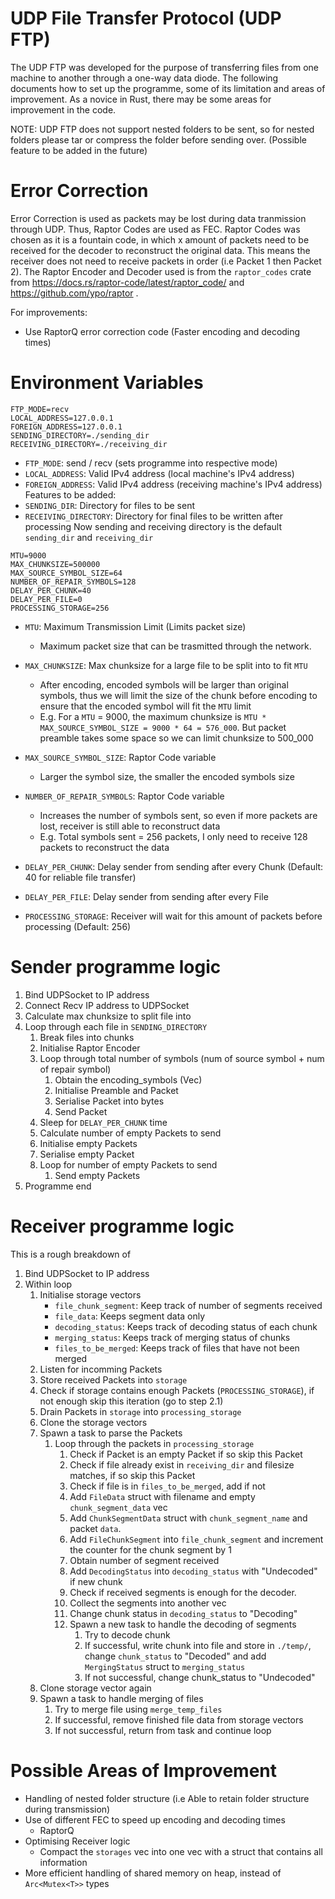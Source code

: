 # UDP File Transfer Protocol (UDP FTP)

The UDP FTP was developed for the purpose of transferring files from one machine to another through a one-way data diode. The following documents how to set up the programme, some of its limitation and areas of improvement. As a novice in Rust, there may be some areas for improvement in the code.

NOTE: UDP FTP does not support nested folders to be sent, so for nested folders please tar or compress the folder before sending over. (Possible feature to be added in the future)

# Error Correction

Error Correction is used as packets may be lost during data tranmission through UDP. Thus, Raptor Codes are used as FEC.
Raptor Codes was chosen as it is a fountain code, in which x amount of packets need to be received for the decoder to reconstruct the original data. This means the receiver does not need to receive packets in order (i.e Packet 1 then Packet 2).
The Raptor Encoder and Decoder used is from the `raptor_codes` crate from https://docs.rs/raptor-code/latest/raptor_code/ and https://github.com/ypo/raptor .

For improvements:

-   Use RaptorQ error correction code (Faster encoding and decoding times)

# Environment Variables

```
FTP_MODE=recv
LOCAL_ADDRESS=127.0.0.1
FOREIGN_ADDRESS=127.0.0.1
SENDING_DIRECTORY=./sending_dir
RECEIVING_DIRECTORY=./receiving_dir
```

-   `FTP_MODE`: send / recv (sets programme into respective mode)
-   `LOCAL_ADDRESS`: Valid IPv4 address (local machine's IPv4 address)
-   `FOREIGN_ADDRESS`: Valid IPv4 address (receiving machine's IPv4 address)
    Features to be added:
-   `SENDING_DIR`: Directory for files to be sent
-   `RECEIVING_DIRECTORY`: Directory for final files to be written after processing
    Now sending and receiving directory is the default `sending_dir` and `receiving_dir`

```
MTU=9000
MAX_CHUNKSIZE=500000
MAX_SOURCE_SYMBOL_SIZE=64
NUMBER_OF_REPAIR_SYMBOLS=128
DELAY_PER_CHUNK=40
DELAY_PER_FILE=0
PROCESSING_STORAGE=256
```

-   `MTU`: Maximum Transmission Limit (Limits packet size)
    -   Maximum packet size that can be trasmitted through the network.
-   `MAX_CHUNKSIZE`: Max chunksize for a large file to be split into to fit `MTU`

    -   After encoding, encoded symbols will be larger than original symbols, thus we will limit the size of the chunk before encoding to ensure that the encoded symbol will fit the `MTU` limit
    -   E.g. For a `MTU` = 9000, the maximum chunksize is `MTU * MAX_SOURCE_SYMBOL_SIZE = 9000 * 64 = 576_000`. But packet preamble takes some space so we can limit chunksize to 500_000

-   `MAX_SOURCE_SYMBOL_SIZE`: Raptor Code variable
    -   Larger the symbol size, the smaller the encoded symbols size
-   `NUMBER_OF_REPAIR_SYMBOLS`: Raptor Code variable

    -   Increases the number of symbols sent, so even if more packets are lost, receiver is still able to reconstruct data
    -   E.g. Total symbols sent = 256 packets, I only need to receive 128 packets to reconstruct the data

-   `DELAY_PER_CHUNK`: Delay sender from sending after every Chunk (Default: 40 for reliable file transfer)

-   `DELAY_PER_FILE`: Delay sender from sending after every File

-   `PROCESSING_STORAGE`: Receiver will wait for this amount of packets before processing (Default: 256)

# Sender programme logic

1. Bind UDPSocket to IP address
2. Connect Recv IP address to UDPSocket
3. Calculate max chunksize to split file into
4. Loop through each file in `SENDING_DIRECTORY`
    1. Break files into chunks
    2. Initialise Raptor Encoder
    3. Loop through total number of symbols (num of source symbol + num of repair symbol)
        1. Obtain the encoding_symbols (Vec<u8>)
        2. Initialise Preamble and Packet
        3. Serialise Packet into bytes
        4. Send Packet
    4. Sleep for `DELAY_PER_CHUNK` time
    5. Calculate number of empty Packets to send
    6. Initialise empty Packets
    7. Serialise empty Packet
    8. Loop for number of empty Packets to send
        1. Send empty Packets
5. Programme end

# Receiver programme logic

This is a rough breakdown of

1. Bind UDPSocket to IP address
2. Within loop
    1. Initialise storage vectors
        - `file_chunk_segment`: Keep track of number of segments received
        - `file_data`: Keeps segment data only
        - `decoding_status`: Keeps track of decoding status of each chunk
        - `merging_status`: Keeps track of merging status of chunks
        - `files_to_be_merged`: Keeps track of files that have not been merged
    1. Listen for incomming Packets
    1. Store received Packets into `storage`
    1. Check if storage contains enough Packets (`PROCESSING_STORAGE`), if not enough skip this iteration (go to step 2.1)
    1. Drain Packets in `storage` into `processing_storage`
    1. Clone the storage vectors
    1. Spawn a task to parse the Packets
        1. Loop through the packets in `processing_storage`
            1. Check if Packet is an empty Packet if so skip this Packet
            1. Check if file already exist in `receiving_dir` and filesize matches, if so skip this Packet
            1. Check if file is in `files_to_be_merged`, add if not
            1. Add `FileData` struct with filename and empty `chunk_segment_data` vec
            1. Add `ChunkSegmentData` struct with `chunk_segment_name` and packet `data`.
            1. Add `FileChunkSegment` into `file_chunk_segment` and increment the counter for the chunk segment by 1
            1. Obtain number of segment received
            1. Add `DecodingStatus` into `decoding_status` with "Undecoded" if new chunk
            1. Check if received segments is enough for the decoder.
            1. Collect the segments into another vec
            1. Change chunk status in `decoding_status` to "Decoding"
            1. Spawn a new task to handle the decoding of segments
                1. Try to decode chunk
                1. If successful, write chunk into file and store in `./temp/`, change `chunk_status` to "Decoded" and add `MergingStatus` struct to `merging_status`
                1. If not successful, change chunk_status to "Undecoded"
    1. Clone storage vector again
    1. Spawn a task to handle merging of files
        1. Try to merge file using `merge_temp_files`
        1. If successful, remove finished file data from storage vectors
        1. If not successful, return from task and continue loop

# Possible Areas of Improvement

-   Handling of nested folder structure (i.e Able to retain folder structure during transmission)
-   Use of different FEC to speed up encoding and decoding times
    -   RaptorQ
-   Optimising Receiver logic
    -   Compact the `storages` vec into one vec with a struct that contains all information
-   More efficient handling of shared memory on heap, instead of `Arc<Mutex<T>>` types
